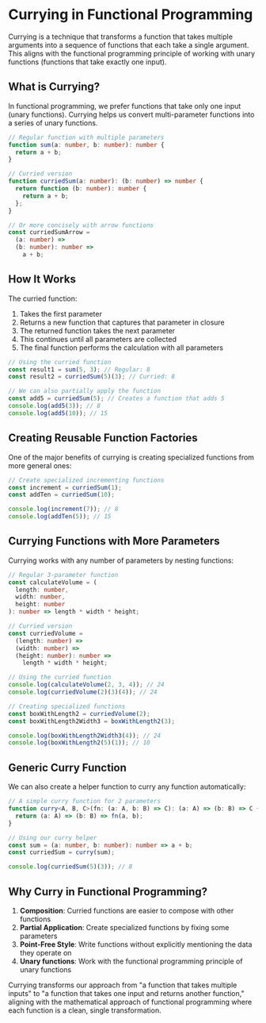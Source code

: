 # Currying in Functional Programming

Currying is a technique that transforms a function that takes multiple arguments into a sequence of functions that each take a single argument. This aligns with the functional programming principle of working with unary functions (functions that take exactly one input).

## What is Currying?

In functional programming, we prefer functions that take only one input (unary functions). Currying helps us convert multi-parameter functions into a series of unary functions.

```typescript
// Regular function with multiple parameters
function sum(a: number, b: number): number {
  return a + b;
}

// Curried version
function curriedSum(a: number): (b: number) => number {
  return function (b: number): number {
    return a + b;
  };
}

// Or more concisely with arrow functions
const curriedSumArrow =
  (a: number) =>
  (b: number): number =>
    a + b;
```

## How It Works

The curried function:

1. Takes the first parameter
2. Returns a new function that captures that parameter in closure
3. The returned function takes the next parameter
4. This continues until all parameters are collected
5. The final function performs the calculation with all parameters

```typescript
// Using the curried function
const result1 = sum(5, 3); // Regular: 8
const result2 = curriedSum(5)(3); // Curried: 8

// We can also partially apply the function
const add5 = curriedSum(5); // Creates a function that adds 5
console.log(add5(3)); // 8
console.log(add5(10)); // 15
```

## Creating Reusable Function Factories

One of the major benefits of currying is creating specialized functions from more general ones:

```typescript
// Create specialized incrementing functions
const increment = curriedSum(1);
const addTen = curriedSum(10);

console.log(increment(7)); // 8
console.log(addTen(5)); // 15
```

## Currying Functions with More Parameters

Currying works with any number of parameters by nesting functions:

```typescript
// Regular 3-parameter function
const calculateVolume = (
  length: number,
  width: number,
  height: number
): number => length * width * height;

// Curried version
const curriedVolume =
  (length: number) =>
  (width: number) =>
  (height: number): number =>
    length * width * height;

// Using the curried function
console.log(calculateVolume(2, 3, 4)); // 24
console.log(curriedVolume(2)(3)(4)); // 24

// Creating specialized functions
const boxWithLength2 = curriedVolume(2);
const boxWithLength2Width3 = boxWithLength2(3);

console.log(boxWithLength2Width3(4)); // 24
console.log(boxWithLength2(5)(1)); // 10
```

## Generic Curry Function

We can also create a helper function to curry any function automatically:

```typescript
// A simple curry function for 2 parameters
function curry<A, B, C>(fn: (a: A, b: B) => C): (a: A) => (b: B) => C {
  return (a: A) => (b: B) => fn(a, b);
}

// Using our curry helper
const sum = (a: number, b: number): number => a + b;
const curriedSum = curry(sum);

console.log(curriedSum(5)(3)); // 8
```

## Why Curry in Functional Programming?

1. **Composition**: Curried functions are easier to compose with other functions
2. **Partial Application**: Create specialized functions by fixing some parameters
3. **Point-Free Style**: Write functions without explicitly mentioning the data they operate on
4. **Unary functions**: Work with the functional programming principle of unary functions

Currying transforms our approach from "a function that takes multiple inputs" to "a function that takes one input and returns another function," aligning with the mathematical approach of functional programming where each function is a clean, single transformation.
